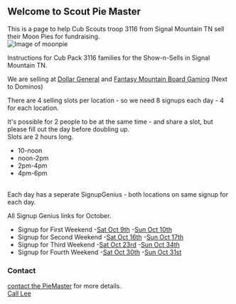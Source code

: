 ## Welcome to Scout Pie Master

This is a page to help Cub Scouts troop 3116 from Signal Mountain TN sell their Moon Pies for fundraising.
<br/>
![Image of moonpie](https://scoutpiemaster.com/images/choc-moon-pie.jpg)

Instructions for Cub Pack 3116 families for the Show-n-Sells in Signal Mountain TN.

We are selling at [Dollar General](https://www.google.com/maps/place/Dollar+General/@35.1744822,-85.3314633,17z/data=!3m2!4b1!5s0x8860f449559ad427:0xd12cea5ca04fd5cf!4m5!3m4!1s0x8860f44bffddafb7:0x14737cbbf3090bd2!8m2!3d35.1744822!4d-85.3292746) and [Fantasy Mountain Board Gaming](https://www.google.com/maps/place/Fantasy+Mountain+Board+Gaming/@35.1393519,-85.3317003,17z/data=!3m1!4b1!4m5!3m4!1s0x8860f581bcb3f089:0x913866881cfc599b!8m2!3d35.1393519!4d-85.3295116) (Next to Dominos)
<br/>

There are 4 selling slots per location  - so we need 8 signups each day - 4 for each location.
<br/>

It's possible for 2 people to be at the same time - and share a slot, but please fill out the day before doubling up.
<br/>
Slots are 2 hours long. 
- 10-noon
- noon-2pm
- 2pm-4pm
- 4pm-6pm

<br/>
Each day has a seperate SignupGenius - both locations on same signup for each day.
<br/>

All Signup Genius links for October.
- Signup for First Weekend
  -[Sat Oct 9th](https://www.signupgenius.com/go/60B0B4FA9AF29A5FD0-13116)
  -[Sun Oct 10th](https://www.signupgenius.com/go/60B0B4FA9AF29A5FD0-23116)
- Signup for Second Weekend
  -[Sat Oct 16th](https://www.signupgenius.com/go/60B0B4FA9AF29A5FD0-33116)
  -[Sun Oct 17th](https://www.signupgenius.com/go/60B0B4FA9AF29A5FD0-43116)
- Signup for Third Weekend
  -[Sat Oct 23rd](https://www.signupgenius.com/go/60B0B4FA9AF29A5FD0-53116)
  -[Sun Oct 34th](https://www.signupgenius.com/go/60B0B4FA9AF29A5FD0-63116)
- Signup for Fourth Weekend
  -[Sat Oct 30th](https://www.signupgenius.com/go/60B0B4FA9AF29A5FD0-73116)
  -[Sun Oct 31st](https://www.signupgenius.com/go/60B0B4FA9AF29A5FD0-83116)




### Contact

[contact the PieMaster](mailto:lee@codejourneymen.com.com) for more details.
<br/>
[Call Lee](phone:+14040451194)
